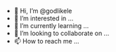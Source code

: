 - 👋 Hi, I’m @godlikele
- 👀 I’m interested in ...
- 🌱 I’m currently learning ...
- 💞️ I’m looking to collaborate on ...
- 📫 How to reach me ...

<!---
godlikele/godlikele is a ✨ special ✨ repository because its `README.md` (this file) appears on your GitHub profile.
You can click the Preview link to take a look at your changes.
--->
